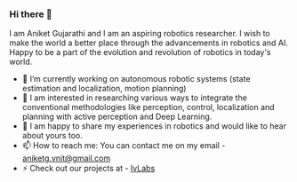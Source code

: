 ### Hi there 👋

<!--
**Aniket-Gujarathi/Aniket-Gujarathi** is a ✨ _special_ ✨ repository because its `README.md` (this file) appears on your GitHub profile.

Here are some ideas to get you started:

- 🔭 I’m currently working on ...
- 🌱 I’m currently learning ...
- 👯 I’m looking to collaborate on ...
- 🤔 I’m looking for help with ...
- 💬 Ask me about ...
- 📫 How to reach me: ...
- 😄 Pronouns: ...
- ⚡ Fun fact: ...
-->
I am Aniket Gujarathi and I am an aspiring robotics researcher. I wish to make the world a better place through the advancements in robotics and AI. Happy to be a part of the evolution and revolution of robotics in today's world.
- 🔭 I’m currently working on autonomous robotic systems (state estimation and localization, motion planning)
- 🌱 I am interested in researching various ways to integrate the conventional methodologies like perception, control, localization and planning with active perception and Deep Learning.
- 💬 I am happy to share my experiences in robotics and would like to hear about yours too.
- 📫 How to reach me: You can contact me on my email - aniketg.vnit@gmail.com
- ⚡ Check out our projects at - [IvLabs](https://www.ivlabs.in/)
